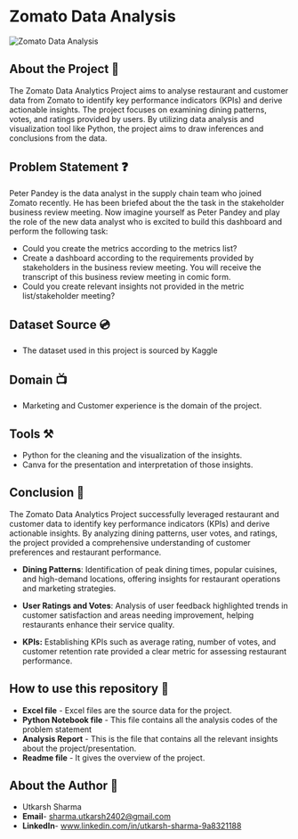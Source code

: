 # Zomato Data Analysis
![Zomato Data Analysis](https://cdn.dribbble.com/users/1830537/screenshots/6651824/ezgif.com-video-to-gif.gif)

## About the Project 🚀
The Zomato Data Analytics Project aims 
to analyse restaurant and customer 
data from Zomato to identify key 
performance indicators (KPIs) and 
derive actionable insights. The project 
focuses on examining dining patterns, 
votes, and ratings provided by users. By 
utilizing data analysis and visualization 
tool like Python, the project aims to 
draw inferences and conclusions from 
the data. 

## Problem Statement ❓
Peter Pandey is the data analyst in the supply chain team who joined Zomato recently. He has been briefed about 
the the task in the stakeholder business review meeting. Now imagine yourself as Peter Pandey and play the role of the 
new data analyst who is excited to build this dashboard and perform the following task:

- Could you create the metrics according to the metrics list?
- Create a dashboard according to the requirements provided by stakeholders in the business review meeting. You will receive the transcript of this business review meeting in comic form.
- Could you create relevant insights not provided in the metric list/stakeholder meeting? 

## Dataset Source 💿
- The dataset used in this project is sourced by Kaggle

## Domain 📺
- Marketing and Customer experience is the domain of the project.

## Tools ⚒️
- Python for the cleaning and the visualization of the insights.
- Canva for the presentation and interpretation of those insights.
## Conclusion 🚀
The Zomato Data Analytics Project successfully leveraged restaurant and customer data to identify key performance indicators (KPIs) 
and derive actionable insights. By analyzing dining patterns, user votes, and ratings, the project provided a comprehensive understanding of 
customer preferences and restaurant performance.
- **Dining Patterns**: Identification of peak dining times, popular cuisines, and high-demand locations, offering insights for restaurant operations and marketing strategies.

- **User Ratings and Votes**: Analysis of user feedback highlighted trends in customer satisfaction and areas needing improvement, helping restaurants enhance their service quality.

- **KPIs:** Establishing KPIs such as average rating, number of votes, and customer retention rate provided a clear metric for assessing restaurant performance.

## How to use this repository 📍
- **Excel file** - Excel files are the source data for the project.
- **Python Notebook file** - This file contains all the analysis codes of the problem statement
- **Analysis Report** - This is the file that contains all the relevant insights about the project/presentation.
- **Readme file** - It gives the overview of the project.

## About the Author 📃
- Utkarsh Sharma
- **Email**- sharma.utkarsh2402@gmail.com
- **LinkedIn**- www.linkedin.com/in/utkarsh-sharma-9a8321188
